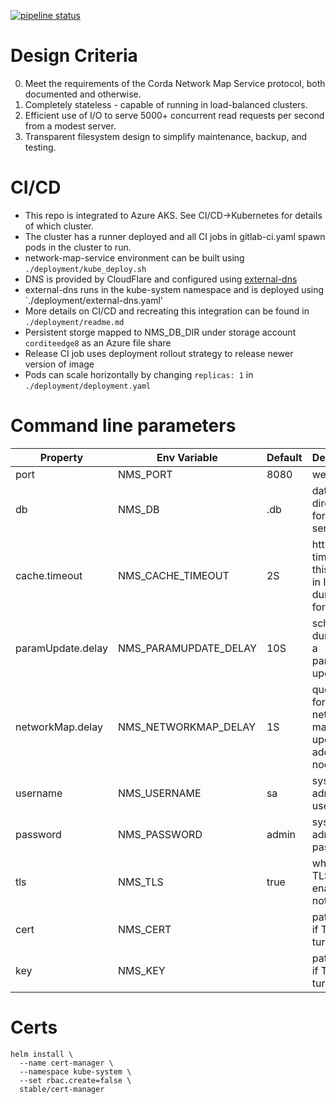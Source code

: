 [![pipeline status](https://gitlab.com/cordite/network-map-service/badges/master/pipeline.svg)](https://gitlab.com/cordite/network-map-service/commits/master)

# Design Criteria

0. Meet the requirements of the Corda Network Map Service protocol, both documented and otherwise.
1. Completely stateless - capable of running in load-balanced clusters.
2. Efficient use of I/O to serve 5000+ concurrent read requests per second from a modest server.
3. Transparent filesystem design to simplify maintenance, backup, and testing.

# CI/CD
  + This repo is integrated to Azure AKS. See CI/CD->Kubernetes for details of which cluster.
  + The cluster has a runner deployed and all CI jobs in gitlab-ci.yaml spawn pods in the cluster to run.
  + network-map-service environment can be built using `./deployment/kube_deploy.sh`
  + DNS is provided by CloudFlare and configured using [external-dns](https://github.com/kubernetes-incubator/external-dns)
  + external-dns runs in the kube-system namespace and is deployed using `./deployment/external-dns.yaml'
  + More details on CI/CD and recreating this integration can be found in `./deployment/readme.md`
  + Persistent storge mapped to NMS_DB_DIR under storage account `corditeedge8` as an Azure file share
  + Release CI job uses deployment rollout strategy to release newer version of image
  + Pods can scale horizontally by changing `replicas: 1` in `./deployment/deployment.yaml`

# Command line parameters

| Property          | Env Variable              | Default   | Description                                                         |
| ----------------- | ------------------------- | --------- | ------------------------------------------------------------------- |
| port              | NMS_PORT                  | 8080      | web port                                                            |
| db                | NMS_DB                    | .db       | database directory for this service                                 |
| cache.timeout     | NMS_CACHE_TIMEOUT         | 2S        | http cache timeout for this service in ISO 8601 duration format     |
| paramUpdate.delay | NMS_PARAMUPDATE_DELAY     | 10S       | schedule duration for a parameter update                            |
| networkMap.delay  | NMS_NETWORKMAP_DELAY      | 1S        | queue time for the network map to update for addition of nodes      |
| username          | NMS_USERNAME              | sa        | system admin username                                               |
| password          | NMS_PASSWORD              | admin     | system admin password                                               |
| tls               | NMS_TLS                   | true      | whether TLS is enabled or not                                       |
| cert              | NMS_CERT                  |           | path to cert if TLS is turned on                                    |
| key               | NMS_KEY                   |           | path to key if TLS turned on                                        |



# Certs
```
helm install \
  --name cert-manager \
  --namespace kube-system \
  --set rbac.create=false \
  stable/cert-manager
```